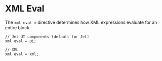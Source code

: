 # XML Eval

The `xml eval =` directive determines how XML expressions evaluate for an entire block.

```
// Jet UI components (default for Jet)
xml eval = ui;

// XML
xml eval = xml;
```

